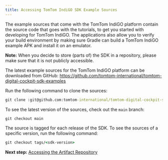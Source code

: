 ```yaml
---
title: Accessing TomTom IndiGO SDK Example Sources
---
```


The example sources that come with the TomTom IndiGO platform contain the source code that goes
with the tutorials, to get you started with developing for TomTom IndiGO. The applications also
allow you to verify your build environment by making sure Gradle can build a TomTom IndiGO example
APK and install it on an emulator.

__Note:__ When you decide to store (parts of) the SDK in a repository, please make sure that it is
not publicly accessible.

The latest example sources for the TomTom IndiGO platform can be downloaded from GitHub:
https://github.com/tomtom-international/tomtom-digital-cockpit-sdk-examples

Run the following command to clone the sources:

```cmd
git clone :git@github.com:tomtom-international/tomtom-digital-cockpit-sdk-examples.git
```

To see the latest version of the sources, check out the `main` branch:

```cmd
git checkout main
```

The source is tagged for each release of the SDK. To see the sources of a specific version, run the
following command:

```cmd
git checkout tags/<sdk-version>
```

__Next step:__
[Accessing the Artifact Repository](/tomtom-indigo/documentation/getting-started/accessing-the-artifact-repository)
